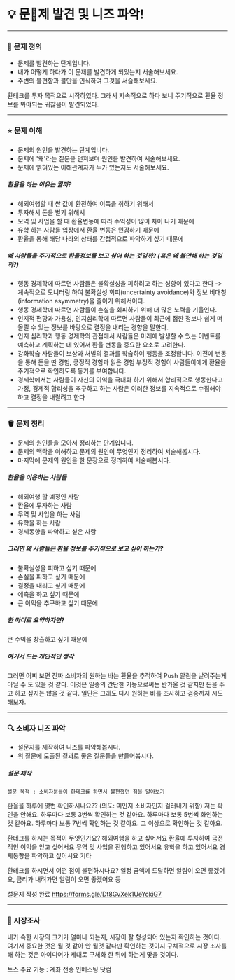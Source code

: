 # 💡 문제 발견 및 니즈 파악!
---
### 🎁 문제 정의
- 문제를 발견하는 단계입니다.
- 내가 어떻게 하다가 이 문제를 발견하게 되었는지 서술해보세요.
- 주변의 불편함과 불만을 인식하여 그것을 서술해보세요.

환테크를 투자 목적으로 시작하였다. 그래서 지속적으로 하다 보니 주기적으로 환율 정보를 봐야되는 귀찮음이 발견되었다. 

---

### ⭐️ 문제 이해 
- 문제의 원인을 발견하는 단계입니다. 
- 문제에 '왜'라는 질문을 던져보며 원인을 발견하여 서술해보세요.
- 문제에 얽혀있는 이해관계자가 누가 있는지도 서술해보세요.

##### 환율을 하는 이유는 뭘까?
- 해외여행할 때 싼 값에 환전하여 이득을 취하기 위해서
- 투자해서 돈을 벌기 위해서
- 모역 및 사업을 할 때 환율변동에 따라 수익성이 많이 차이 나기 때문에
- 유학 하는 사람들 입장에서 환율 변동은 민감하기 때문에
- 환율을 통해 해당 나라의 상태를 간접적으로 파악하기 싶기 때문에 

##### 왜 사람들을 주기적으로 환율정보를 보고 싶어 하는 것일까? (혹은 왜 불안해 하는 것일까?)
- 행동 경제학에 따르면 사람들은 불확실성을 피하려고 하는 성향이 있다고 한다 -> 계속적으로 모니터링 하여 불확실성 회피(uncertainty avoidance)와 정보 비대칭(information asymmetry)을 줄이기 위해서이다.
- 행동 경제학에 따르면 사람들이 손실을 회피하기 위해 더 많은 노력을 기울인다.
- 인지적 편향과 가용성, 인지심리학에 따르면 사람들이 최근에 접한 정보나 쉽게 떠올릴 수 있는 정보를 바탕으로 결정을 내리는 경향을 말한다.
- 인지 심리학과 행동 경제학의 관점에서 사람들은 미래에 발생할 수 있는 이벤트를 예측하고 계획하는 데 있어서 환율 변동을 중요한 요소로 고려한다.
- 강화학습 사람들이 보상과 처벌의 결과를 학습하여 행동을 조정합니다. 이전에 변동을 통해 돈을 딴 경험, 긍정적 경험과 읽은 경험 부정적 경험이 사람들이에게 환율을 주기적으로 확인하도록 동기를 부여합니다.
-  경제학에서는 사람들이 자신의 이익을 극대화 하기 위해서 합리적으로 행동한다고 가정, 경제적 합리성을 추구하고 하는 사람은 이러한 정보를 지속적으로 수집해야 하고 결정을 내릴려고 한다

---

### 🪣 문제 정리 
- 문제의 원인들을 모아서 정리하는 단계입니다.
- 문제의 맥락을 이해하고 문제의 원인이 무엇인지 정리하여 서술해봅시다.
- 마지막에 문제의 원인을 한 문장으로 정리하여 서술해봅시다.

##### 환율을 이용하는 사람들 
- 해외여행 할 예정인 사람
- 환율에 투자하는 사람
- 무역 및 사업을 하는 사람
- 유학을 하는 사람
- 경제동향을 파악하고 싶은 사람

##### 그러면 왜 사람들은 환율 정보를 주기적으로 보고 싶어 하는가?
- 불확실성을 피하고 싶기 때문에
- 손실을 피하고 싶기 때문에
- 결정을 내리고 싶기 때문에
- 예측을 하고 싶기 때문에
- 큰 이익을 추구하고 싶기 때문에

##### 한 마디로 요약하자면?
큰 수익을 창출하고 싶기 때문에 


##### 여기서 드는 개인적인 생각 
그러면 어찌 보면 진짜 소비자의 원하는 바는 환율을 추적하여 Push 알림을 날려주는게 아닐 수 도 있을 것 같다. 이것은 일종의 간단한 기능으로써는 반가울 것 같지만 돈을 주고 하고 싶지는 않을 것 같다. 일단은 그래도 다시 원하는 바를 조사하고 검증까지 시도해보자.

---

### 🔍  소비자 니즈 파악 
- 설문지를 제작하여 니즈를 파악해봅시다.
- 위 질문에 도출된 결과로 좋은 질문들을 만들어봅시다.

##### 설문 제작
```ad-note
설문 목적 : 소비자분들이 환테크를 하면서 불편했던 점을 알아보기
```


환율을 하루에 몇번 확인하시나요?? (의도: 미인지 소비자인지 걸러내기 위함)
저는 확인을 안해요.
하루마다 보통 3번씩 확인하는 것 같아요.
하루마다 보통 5번씩 화인하는 것 같아요.
하루마다 보통 7번씩 확인하는 것 같아요.
그 이상으로 확인하는 것 같아요.

환테크를 하시는 목적이 무엇인가요?
해외여행을 하고 싶어서요
환율에 투자하여 금전적인 이익을 얻고 싶어서요
무역 및 사업을 진행하고 있어서요
유학을 하고 있어서요
경제동향을 파악하고 싶어서요
기타

환테크를 하시면서 어떤 점이 불편하시나요?
일정 금액에 도달하면 알림이 오면 좋겠어요, 금리가 내려가면 알림이 오면 좋겠어요 등 

설문지 작성 완료
https://forms.gle/Dt8GvXek1UeYckiG7

---

### 🧭  시장조사
내가 속한 시장의 크기가 얼마나 되는지, 시장이 잘 형성되어 있는지 확인하는 것이다. 여기서 중요한 것은 될 것 같아 안 될것 같다만 확인하는 것이지 구체적으로 시장 조사를 해 하는 것은 아이디어가 제대로 구체화 한 뒤에 하는게 맞을 것이다.

토스 
주요 기능 : 계좌 전송
인베스팅 닷컴